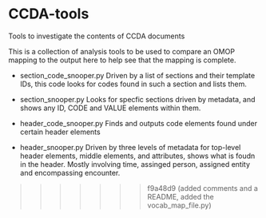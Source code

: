 # CCDA-tools
Tools to investigate the contents of CCDA documents

This is a collection of analysis tools to be used to compare an OMOP
mapping to the output here to help see that the mapping is complete.

- section_code_snooper.py
    Driven by a list of sections and their template IDs,
       this code looks for codes found in such a section and lists them.

- section_snooper.py
    Looks for specfic sections driven by metadata,
        and shows any ID, CODE and VALUE elements within them.

- header_code_snooper.py
    Finds and outputs code elements found under certain header elements

- header_snooper.py
    Driven by three levels of metadata for top-level header elements,
    middle elements, and attributes, shows what is foudn in the header. Mostly
    involving time, assinged person, assigned entity and encompassing encounter.

>>>>>>> f9a48d9 (added comments and a README, added the vocab_map_file.py)
